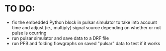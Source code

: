 # TO DO:
- fix the embedded Python block in pulsar simulator to take into account time and adjust (ie., multiply) signal source depending on whether or not pulse is ocurring
- run pulsar simulator and save data to a DRF file
- run PFB and folding flowgraphs on saved "pulsar" data to test if it works